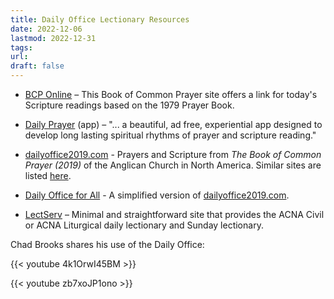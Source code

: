```yaml
---
title: Daily Office Lectionary Resources
date: 2022-12-06
lastmod: 2022-12-31
tags: 
url:
draft: false
---
```



- [BCP Online](https://www.bookofcommonprayer.net/#/daily_office/today/readings) – This Book of Common Prayer site offers a link for today's Scripture readings based on the 1979 Prayer Book.

- [Daily Prayer](https://www.rethinkme.com) (app) – "... a beautiful, ad free, experiential app designed to develop long lasting spiritual rhythms of prayer and scripture reading."

- [dailyoffice2019.com](https://www.dailyoffice2019.com) - Prayers and Scripture from *The Book of Common Prayer (2019)* of the Anglican Church in North America. Similar sites are listed [here](https://www.dailyoffice2019.com/about).

- [Daily Office for All](https://dailyofficeforall.com/) - A simplified version of [dailyoffice2019.com](https:/www.dailyoffice2019.com).

- [LectServ](https://www.lectserve.com) – Minimal and straightforward site that provides the ACNA Civil or ACNA Liturgical daily lectionary and Sunday lectionary.

Chad Brooks shares his use of the Daily Office:

{{< youtube 4k1OrwI45BM >}}

{{< youtube zb7xoJP1ono >}}
